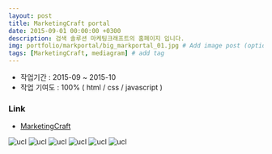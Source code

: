```yaml
---
layout: post
title: MarketingCraft portal
date: 2015-09-01 00:00:00 +0300
description: 검색 솔루션 마케팅크래프트의 홈페이지 입니다.
img: portfolio/markportal/big_markportal_01.jpg # Add image post (optional)
tags: [MarketingCraft, mediagram] # add tag
---
```


- 작업기간 : 2015-09 ~ 2015-10
- 작업 기여도 : 100% ( html / css / javascript )

### Link

- [MarketingCraft][link]

![ucl]({{site.baseurl}}/assets/img/portfolio/markportal/big_markportal_02.jpg)
![ucl]({{site.baseurl}}/assets/img/portfolio/markportal/big_markportal_03.jpg)
![ucl]({{site.baseurl}}/assets/img/portfolio/markportal/big_markportal_04.jpg)
![ucl]({{site.baseurl}}/assets/img/portfolio/markportal/big_markportal_05.jpg)
![ucl]({{site.baseurl}}/assets/img/portfolio/markportal/big_markportal_06.jpg)
![ucl]({{site.baseurl}}/assets/img/portfolio/markportal/big_markportal_07.jpg)


[link]: https://testype.asuscomm.com/sohappy/work/2016_markportal/view/index.html

